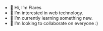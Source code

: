 - 👋 Hi, I’m Flares
- 👀 I’m interested in web technology.
- 🌱 I’m currently learning something new.
- 💞️ I’m looking to collaborate on everyone :)
